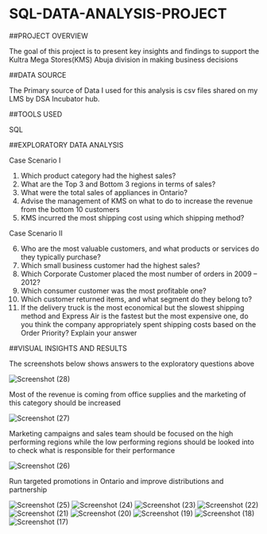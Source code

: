 # SQL-DATA-ANALYSIS-PROJECT



##PROJECT OVERVIEW 

The goal of this project is to present  key insights and findings to support the Kultra Mega Stores(KMS) Abuja division in making business decisions  


##DATA SOURCE 

The Primary source of Data I used for this analysis is csv files shared on my LMS by DSA Incubator hub.


##TOOLS USED 

SQL

##EXPLORATORY DATA ANALYSIS 

Case Scenario I
1. Which product category had the highest sales?
2. What are the Top 3 and Bottom 3 regions in terms of sales?
3. What were the total sales of appliances in Ontario?
4. Advise the management of KMS on what to do to increase the revenue from the bottom
10 customers
5. KMS incurred the most shipping cost using which shipping method?

Case Scenario II

6. Who are the most valuable customers, and what products or services do they typically
purchase?
7. Which small business customer had the highest sales?
8. Which Corporate Customer placed the most number of orders in 2009 – 2012?
9. Which consumer customer was the most profitable one?
10. Which customer returned items, and what segment do they belong to?
11. If the delivery truck is the most economical but the slowest shipping method and
Express Air is the fastest but the most expensive one, do you think the company
appropriately spent shipping costs based on the Order Priority? Explain your answer


##VISUAL INSIGHTS AND RESULTS 

The screenshots below shows answers to the exploratory questions above







![Screenshot (28)](https://github.com/user-attachments/assets/6ad42426-b9ac-43b0-9e1b-09cbdf5733b6)

Most of the revenue is coming from office supplies and the marketing of this category should be increased  



![Screenshot (27)](https://github.com/user-attachments/assets/88fd274d-257c-4130-abba-b42fc4098720)

Marketing campaigns and sales team should be focused on the high performing regions while the low performing regions should be looked into to check what is responsible for their performance  


![Screenshot (26)](https://github.com/user-attachments/assets/7d4ee6aa-afee-4ff8-b2e2-d509d705cce3)

Run targeted promotions in Ontario and improve distributions and partnership 


![Screenshot (25)](https://github.com/user-attachments/assets/cbe7458f-e671-4ddd-9f4a-ee87da8b7668)
![Screenshot (24)](https://github.com/user-attachments/assets/6e5f7323-2c5f-4a71-bca4-6a17cf6a8597)
![Screenshot (23)](https://github.com/user-attachments/assets/8f2152ab-23bd-4ff0-b979-b2ad36076865)
![Screenshot (22)](https://github.com/user-attachments/assets/dba8ebda-d587-43a9-b52c-bcd3821199f6)
![Screenshot (21)](https://github.com/user-attachments/assets/0b40c7b4-2970-4723-93fb-5bdede6ad9fb)
![Screenshot (20)](https://github.com/user-attachments/assets/d4011d31-4369-46b2-a114-c566eb0a449d)
![Screenshot (19)](https://github.com/user-attachments/assets/39078707-4772-4e85-b4cf-da841b1ead06)
![Screenshot (18)](https://github.com/user-attachments/assets/ed215793-41e2-47c4-88e0-34d516797888)
![Screenshot (17)](https://github.com/user-attachments/assets/c0890b7d-beef-4481-84c4-e8f8f92b4995)
